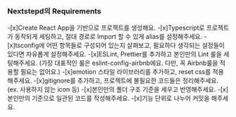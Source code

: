 ### Nextstepd의 Requirements

-[x]Create React App을 기반으로 프로젝트를 생성해요. -[x]Typescript로 프로젝트가 동작되게 세팅하고, 절대 경로로 Import 할 수 있게 alias를 설정해주세요. -[x]tsconfig에 어떤 항목들로 구성되어 있는지 살펴보고, 필요하다 생각되는 설정들이 있다면 자유롭게 설정해주세요. -[x]ESLint, Prettier를 추가하고 본인만의 Lint 룰을 세팅해주세요. (가장 대표적인 룰은 eslint-config-airbnb에요. 다만, 꼭 Airbnb룰을 적용할 필요는 없어요.) -[x]emotion 스타일 라이브러리를 추가하고, reset css를 적용해주세요. -[x]gitignore를 추가하고, 프로젝트에 불필요한 코드들은 정리해주세요. (ex. 사용하지 않는 icon 등) -[x]본인만의 폴더 구조 기준을 세우고 반영해주세요. -[x]본인만의 기준으로 일관된 코드를 작성해주세요. -[x]기능 단위로 나누어 커밋을 해주세요.
